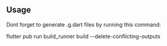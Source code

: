 
## Usage
Dont forget to generate .g.dart files by running this command:

flutter pub run build_runner build --delete-conflicting-outputs